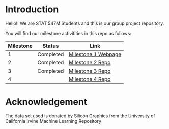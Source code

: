 # Introduction


Hello!! We are STAT 547M Students and this is our group project repository.

You will find our milestone activitities in this repo as follows:

|Milestone|Status|Link|
| ----------- | ----------- | ----------- |
|1|Completed|[Milestone 1 Webpage](https://stat547-ubc-2019-20.github.io/group_06/Milestone_1/Milestone-1.html)|
|2|Completed|[Milestone 2 Repo](https://github.com/STAT547-UBC-2019-20/group_06/tree/master/Milestone_2) | 
|3|Completed|[Milestone 3 Repo](https://github.com/STAT547-UBC-2019-20/group_06/tree/master/Milestone_3) |
|4||[Milestone 4 Repo](https://github.com/STAT547-UBC-2019-20/group_06/tree/master/Milestone_4) | 

# Acknowledgement

The data set used is donated by Silicon Graphics from the University of California Irvine Machine Learning Repository
 
